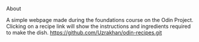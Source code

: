 About


A simple webpage made during the foundations course on the Odin Project. Clicking on a recipe link will show the instructions and ingredients required to make the dish.
https://github.com/Uzrakhan/odin-recipes.git 
